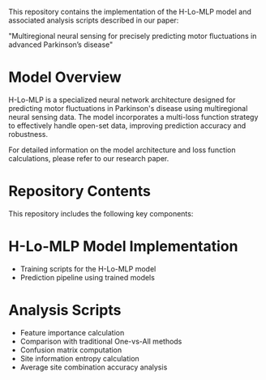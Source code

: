 This repository contains the implementation of the H-Lo-MLP model and associated analysis scripts described in our paper:

"Multiregional neural sensing for precisely predicting motor fluctuations in advanced Parkinson’s disease"

# Model Overview

H-Lo-MLP is a specialized neural network architecture designed for predicting motor fluctuations in Parkinson's disease using multiregional neural sensing data. 
The model incorporates a multi-loss function strategy to effectively handle open-set data, improving prediction accuracy and robustness.

For detailed information on the model architecture and loss function calculations, please refer to our research paper.

# Repository Contents

This repository includes the following key components:

# H-Lo-MLP Model Implementation

- Training scripts for the H-Lo-MLP model
- Prediction pipeline using trained models

# Analysis Scripts

- Feature importance calculation
- Comparison with traditional One-vs-All methods
- Confusion matrix computation
- Site information entropy calculation
- Average site combination accuracy analysis
